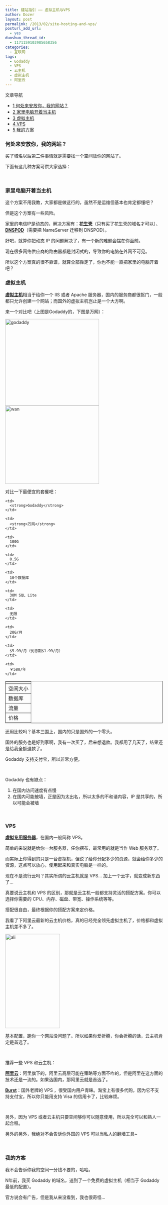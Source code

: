 ```yaml
---
title: 建站指引 —— 虚拟主机与VPS
author: Dozer
layout: post
permalink: /2013/02/site-hosting-and-vps/
posturl_add_url:
  - yes
duoshuo_thread_id:
  - 1171159103985658356
categories:
  - 互联网
tags:
  - Godaddy
  - VPS
  - 云主机
  - 虚拟主机
  - 阿里云
---
```

<div id="toc_container" class="no_bullets">
  <p class="toc_title">
    文章导航
  </p>
  
  <ul class="toc_list">
    <li>
      <a href="#i"><span class="toc_number toc_depth_1">1</span> 何处来安放你，我的网站？</a>
    </li>
    <li>
      <a href="#i-2"><span class="toc_number toc_depth_1">2</span> 家里电脑开着当主机</a>
    </li>
    <li>
      <a href="#i-3"><span class="toc_number toc_depth_1">3</span> 虚拟主机</a>
    </li>
    <li>
      <a href="#VPS"><span class="toc_number toc_depth_1">4</span> VPS</a>
    </li>
    <li>
      <a href="#i-4"><span class="toc_number toc_depth_1">5</span> 我的方案</a>
    </li>
  </ul>
</div>

### <span id="i">何处来安放你，我的网站？</span>

买了域名以后第二件事情就是需要找一个空间放你的网站了。

下面有这几种方案可供大家选择：

&nbsp;

### <span id="i-2">家里电脑开着当主机</span>

这个方案不用我教，大家都是做这行的，虽然不是运维但基本也肯定都懂吧？

但是这个方案有一些风险。

家里的电信IP是动态的，解决方案有：**<a href="http://www.iplaysoft.com/peanuthull.html" target="_blank">花生壳</a>**（只有买了花生壳的域名才可以）、<a href="https://www.dnspod.cn/support/index/fid/201" target="_blank"><strong>DNSPOD</strong></a>（需要把 NameServer 迁移到 DNSPOD）。

好吧，就算你把动态 IP 的问题解决了，有一个新的难题会摆在你面前。

现在很多网络供应商的路由器都是封闭式的，导致你的电脑在外网不可见。

所以这个方案真的很不靠谱，就算全部靠定了，你也不能一直把家里的电脑开着吧？

<!--more-->

### <span id="i-3">虚拟主机</span>

<a href="http://zh.wikipedia.org/zh/%E8%99%9A%E6%8B%9F%E4%B8%BB%E6%9C%BA" target="_blank"><strong>虚拟主机</strong></a>相当于给你一个 IIS 或者 Apache 服务器，国内的服务商都很抠门，一般都只允许创建一个网站；而国外的虚拟主机岂止是一个大方啊。

来一个对比吧（上图是Godaddy的，下图是万网）：

[<img class="alignnone size-medium wp-image-1059" alt="godaddy" src="/uploads/2013/02/godaddy-300x276.png" width="300" height="276" />][1]<img class="alignnone size-medium wp-image-1058" style="color: #333333; font-style: normal;" alt="wan" src="/uploads/2013/02/wan-300x249.png" width="300" height="249" />

对比一下最便宜的套餐吧：

<table border="1">
  <tr>
    <td>
    </td>
    
    <td>
      <strong>Godaddy</strong>
    </td>
    
    <td>
      <strong>万网</strong>
    </td>
  </tr>
  
  <tr>
    <td>
      空间大小
    </td>
    
    <td>
      100G
    </td>
    
    <td>
      0.5G
    </td>
  </tr>
  
  <tr>
    <td>
      数据库
    </td>
    
    <td>
      10个数据库
    </td>
    
    <td>
      30M SQL Lite
    </td>
  </tr>
  
  <tr>
    <td>
      流量
    </td>
    
    <td>
      无限
    </td>
    
    <td>
      20G/月
    </td>
  </tr>
  
  <tr>
    <td>
      价格
    </td>
    
    <td>
      $5.99/月（优惠期$1.99/月）
    </td>
    
    <td>
      ￥580/年
    </td>
  </tr>
</table>

还用比较吗？基本三围上，国内的只是国外的一个零头。

国外的服务也是好到家啊，我有一次买了，后来想退款。我都用了几天了，结果还是给我全额退款了。

Godaddy 支持支付宝，所以非常方便。

&nbsp;

Godaddy 也有缺点：

1.  在国内访问速度有点慢
2.  在国内可能被墙，正是因为太出名，所以太多的不和谐内容，IP 是共享的，所以可能会被墙

&nbsp;

### <span id="VPS">VPS</span>

<a href="http://zh.wikipedia.org/wiki/%E8%99%9A%E6%8B%9F%E4%B8%93%E7%94%A8%E6%9C%8D%E5%8A%A1%E5%99%A8" target="_blank"><strong>虚拟专用服务器</strong></a>，在国内一般简称 VPS。

简单的来说就是给你一台服务器，任你摆布，最常用的就是当作 Web 服务器了。

而实际上你得到的只是一台虚拟机，但说了给你分配多少的资源，就会给你多少的资源，这点可以放心，使用起来和真实电脑是一样的。

现在不是流行云吗？其实所谓的云主机就是 VPS… 加上一个云字，就变成新东西了…

真要说云主机和 VPS 的区别，那就是云主机一般都支持灵活的搭配方案。你可以选择你需要的 CPU、内存、磁盘、带宽、操作系统等等。

搭配很自由，最终根据你的搭配方案来定价格。

我看了下阿里云最新的云主机价格，真的已经完全领先虚拟主机了，价格都和虚拟主机差不多了。

[<img class="alignnone size-medium wp-image-1064" alt="ali" src="/uploads/2013/02/ali-175x300.png" width="175" height="300" />][2]

基本配置，跑你一个网站没问题了。所以如果你爱折腾，你会折腾的话，云主机肯定是首选了。

&nbsp;

推荐一些 VPS 和云主机：

<a href="http://www.aliyun.com/" target="_blank"><strong>阿里云</strong></a>：阿里旗下的，阿里云高层可能在策略等方面不咋的，但是阿里在这方面的技术还是一流的。如果选国内，那阿里云就是首选了。

<a href="http://www.burst.net/" target="_blank"><strong>Burst</strong></a>：国外老牌的 VPS ，很受国内用户青睐。淘宝上有很多代购，因为它不支持支付宝，所以你只能用支持 Visa 的信用卡了，比较麻烦。

&nbsp;

另外，因为 VPS 或者云主机只要空间够你可以随意使用，所以完全可以和熟人一起合租。

另外的另外，我绝对不会告诉你外国的 VPS 可以当私人的翻墙工具~

&nbsp;

### <span id="i-4">我的方案</span>

我不会告诉你我的空间一分钱不要的，哈哈。

N年前，我买 Godaddy 的域名，送到了一个免费的虚拟主机（相当于 Godaddy 最低的配置）。

官方说会有广告，但是我从来没看到，我也很奇怪…

 [1]: http://www.dozer.cc/wp-content/uploads/2013/02/godaddy.png
 [2]: http://www.dozer.cc/wp-content/uploads/2013/02/ali.png